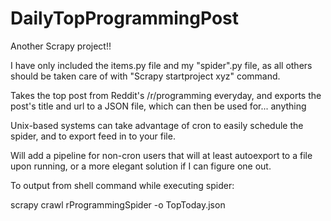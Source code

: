 # DailyTopProgrammingPost

Another Scrapy project!! 

I have only included the items.py file and my "spider".py file, as all others should be taken care of with "Scrapy startproject xyz" command.


Takes the top post from Reddit's /r/programming everyday, and exports the post's title and url to a JSON file, which can then be used for... anything

Unix-based systems can take advantage of cron to easily schedule the spider, and to export feed in to your file.

Will add a pipeline for non-cron users that will at least autoexport to a file upon running, or a more elegant solution if I can figure one out.


To output from shell command while executing spider: 

scrapy crawl rProgrammingSpider -o TopToday.json
